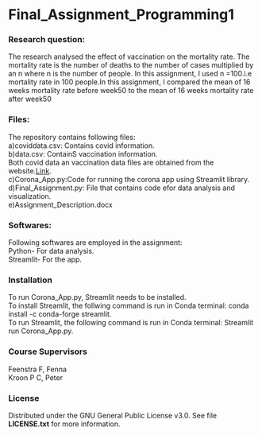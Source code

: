 # Final_Assignment_Programming1<br>
### Research question:
The research analysed the effect of vaccination on the mortality rate. The mortality rate is the number of deaths to the number of cases multiplied by an n where n is the number of people. 
In this assignment, I used n =100.i.e mortality rate in 100 people.In this assignment, I compared the mean of  16 weeks mortality rate before week50 to the mean of 16 weeks mortality rate after week50<br>
### Files:<br> 
The repository contains following files:<br>
a)coviddata.csv: Contains covid information.<br>
b)data.csv: ContainS vaccination information.<br>
Both covid data an vaccination data files are obtained from the website.[Link](https://ourworldindata.org/coronavirus).<br>
c)Corona_App.py:Code for running the corona app using Streamlit library.<br>
d)Final_Assignment.py: File that contains code efor data analysis and visualization.<br>
e)Assignment_Description.docx

### Softwares:
Following softwares are employed in the assignment:<br>
Python- For data analysis.<br>
Streamlit- For the app.<br>

### Installation
To run Corona_App.py, Streamlit needs to be installed.<br>
To install Streamlit, the follwing command is run in Conda terminal: conda install -c conda-forge streamlit.<br>
To run Streamlit, the following command is run in Conda terminal: Streamlit run Corona_App.py.<br>

### Course Supervisors
Feenstra F, Fenna  <br>
Kroon P C, Peter  <br>

### License
Distributed under the GNU General Public License v3.0. See file <b>LICENSE.txt</b> for more information.
